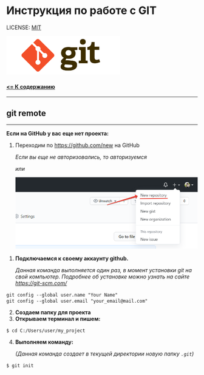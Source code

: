 # Инструкция по работе с GIT

LICENSE: [MIT](license.md)

<img src="../assets/logo-git.png" alt="logo" width=300>

#### [<= К содержанию](../readme.md)

---

## git remote

---

**Если на GitHub у вас еще нет проекта:**

1. Переходим по https://github.com/new на GitHub

   _Если вы еще не авторизовались, то авторизуемся_

   _или_

   ![](../assets/new.png)

1) **Подключаемся к своему аккаунту github.**

   _Данная команда выполняется один раз, в момент установки git на свой компьютер.
   Подробнее об установке можно узнать на сайте https://git-scm.com/_

```
git config --global user.name "Your Name"
git config --global user.email "your_email@mail.com"
```

2. **Создаем папку для проекта**
3. **Открываем терминал и пишем:**

```
$ cd C:/Users/user/my_project
```

4. **Выполняем команду:**

   _(Данная команда создает в текущей директории новую папку `.git`)_

```
$ git init
```
